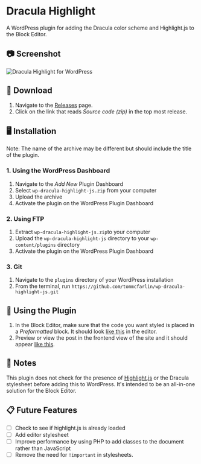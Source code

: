 # Dracula Highlight

A WordPress plugin for adding the Dracula color scheme and Highlight.js to the Block Editor.

## 📷 Screenshot

![Dracula Highlight for WordPress](https://cdn-std.droplr.net/files/acc_432097/EmBzQG)

## 💾 Download

1. Navigate to the [Releases](https://github.com/tommcfarlin/wp-dracula-highlight-js/releases) page.
2. Click on the link that reads _Source code (zip)_ in the top most release.

## 🖥️ Installation

Note: The name of the archive may be different but should include the title of the plugin.

### 1. Using the WordPress Dashboard

1. Navigate to the _Add New_ Plugin Dashboard
2. Select `wp-dracula-highlight-js.zip` from your computer
3. Upload the archive
4. Activate the plugin on the WordPress Plugin Dashboard

### 2. Using FTP

1. Extract `wp-dracula-highlight-js.zip`to your computer
2. Upload the `wp-dracula-highlight-js` directory to your `wp-content/plugins` directory
4. Activate the plugin on the WordPress Plugin Dashboard

### 3. Git

1. Navigate to the `plugins` directory of your WordPress installation
2. From the terminal, run `https://github.com/tommcfarlin/wp-dracula-highlight-js.git`

## 🔌 Using the Plugin

1. In the Block Editor, make sure that the code you want styled is placed in a _Preformatted_ block. It should look [like this](https://cln.sh/Udwv2I) in the editor.
2. Preview or view the post in the frontend view of the site and it should appear [like this](https://cln.sh/eL40jB).

## 📝 Notes

This plugin does not check for the presence of [Highlight.js](https://highlightjs.org/) or the Dracula stylesheet before adding this to WordPress. It's intended to be an all-in-one solution for the Block Editor.

## 📋 Future Features
- [ ] Check to see if highlight.js is already loaded
- [ ] Add editor stylesheet
- [ ] Improve performance by using PHP to add classes to the document rather than JavaScript
- [ ] Remove the need for `!important` in stylesheets.
